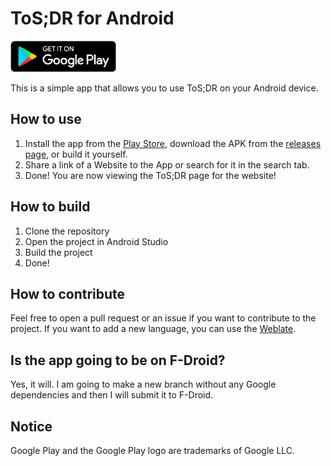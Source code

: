# ToS;DR for Android

[<img height="50" src="resources/google-play-badge.png"/>](https://play.google.com/store/apps/details?id=xyz.ptgms.tosdr&pli=1)

This is a simple app that allows you to use ToS;DR on your Android device.

## How to use

1. Install the app from the [Play Store](https://play.google.com/store/apps/details?id=xyz.ptgms.tosdr&pli=1), download the APK from the [releases page](https://github.com/tosdr/tosdr-android/releases), or build it yourself.
2. Share a link of a Website to the App or search for it in the search tab.
3. Done! You are now viewing the ToS;DR page for the website!

## How to build

1. Clone the repository
2. Open the project in Android Studio
3. Build the project
4. Done!

## How to contribute

Feel free to open a pull request or an issue if you want to contribute to the project. If you want to add a new language, you can use the [Weblate](https://translate.tosdr.org/projects/android/).

## Is the app going to be on F-Droid?

Yes, it will. I am going to make a new branch without any Google dependencies and then I will submit it to F-Droid.

## Notice

Google Play and the Google Play logo are trademarks of Google LLC.